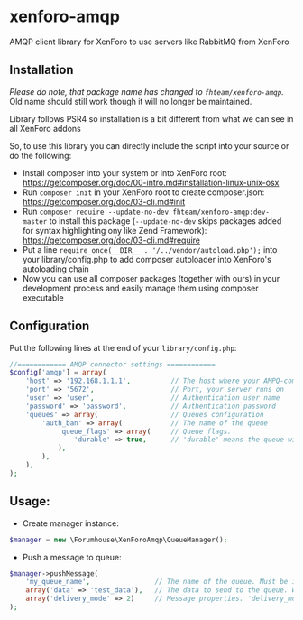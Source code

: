 xenforo-amqp
============

AMQP client library for XenForo to use servers like RabbitMQ from XenForo

Installation
------------

*Please do note, that package name has changed to `fhteam/xenforo-amqp`.* Old name should still work though it will
no longer be maintained.

Library follows PSR4 so installation is a bit different from what we can see in all XenForo addons

So, to use this library you can directly include the script into your source or do the following:

 - Install composer into your system or into XenForo root: 
 https://getcomposer.org/doc/00-intro.md#installation-linux-unix-osx
 - Run ```composer init``` in your XenForo root to create composer.json: https://getcomposer.org/doc/03-cli.md#init
 - Run ```composer require --update-no-dev fhteam/xenforo-amqp:dev-master``` to install this package 
 (```--update-no-dev``` skips packages added for syntax highlighting ony like Zend Framework): 
 https://getcomposer.org/doc/03-cli.md#require
 - Put a line ```require_once(__DIR__ . '/../vendor/autoload.php');``` into your library/config.php to add composer 
 autoloader into XenForo's autoloading chain
 - Now you can use all composer packages (together with ours) in your development process and easily manage them 
 using composer executable
 
 
Configuration
------------

Put the following lines at the end of your ```library/config.php```:

```php
//============ AMQP connector settings ============
$config['amqp'] = array(
    'host' => '192.168.1.1.1',          // The host where your AMPQ-compatible server runs
    'port' => '5672',                   // Port, your server runs on
    'user' => 'user',                   // Authentication user name 
    'password' => 'password',           // Authentication password
    'queues' => array(                  // Queues configuration
        'auth_ban' => array(            // The name of the queue
            'queue_flags' => array(     // Queue flags.
                'durable' => true,      // 'durable' means the queue will survice server reboot
            ), 
        ),
    ),
);
```

Usage:
------------

 - Create manager instance:
 
```php
$manager = new \Forumhouse\XenForoAmqp\QueueManager();
```

 - Push a message to queue:
 
```php
$manager->pushMessage(
    'my_queue_name',                // The name of the queue. Must be in configuration file (see above)
    array('data' => 'test_data'),   // The data to send to the queue. Will be json_encode'd if array is provided
    array('delivery_mode' => 2)     // Message properties. 'delivery_mode' => 2 makes message persistent
);
```